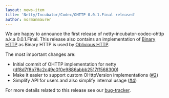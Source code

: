 ```yaml
---
layout: news-item
title: 'Netty/Incubator/Codec/OHTTP 0.0.1.Final released'
author: normanmaurer
---
```


We are happy to announce the first release of netty-incubator-codec-ohttp a.k.a 0.0.1.Final. This release also contains an implementation of [Binary HTTP](https://www.rfc-editor.org/rfc/rfc9292.html) as Binary HTTP is used by [Oblivious HTTP](https://www.ietf.org/archive/id/draft-ietf-ohai-ohttp-10.html).

The most important changes are:

* Initial commit of OHTTP implementation for netty ([df8d7f8b78c2c49c0f0e9886abbb2517ff568300](https://github.com/netty/netty-incubator-codec-ohttp/commit/df8d7f8b78c2c49c0f0e9886abbb2517ff568300))
* Make it easier to support custom OHttpVersion implementations ([#2](https://github.com/netty/netty-incubator-codec-ohttp/pull/2))
* Simplify API for users and also simplify internal usage ([#4](https://github.com/netty/netty-incubator-codec-ohttp/pull/4))

For more details related to this release see our [bug-tracker](https://github.com/netty/netty-incubator-codec-ohttp/milestone/1?closed=1). 
